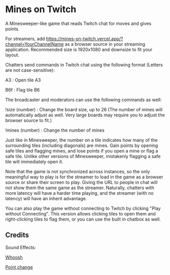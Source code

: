# Mines on Twitch

A Minesweeper-like game that reads Twitch chat for moves and gives points.

For streamers, add <span>https://mines-on-twitch.vercel.app/?channel=YourChannelName</span> as a browser source in your streaming application. Recommended size is 1920x1080 and downsize to fit your layout.

Chatters send commands in Twitch chat using the following format (Letters are not case-sensitive):

A3 : Open tile A3

B6f : Flag tile B6

The broadcaster and moderators can use the following commands as well:

!size (number) : Change the board size, up to 26 (The number of mines will automatically adjust as well. Very large boards may require you to adjust the browser source to fit.)

!mines (number) : Change the number of mines

Just like in Minesweeper, the number on a tile indicates how many of the surrounding tiles (including diagonals) are mines. Gain points by opening safe tiles and flagging mines, and lose points if you open a mine or flag a safe tile. Unlike other versions of Minesweeper, mistakenly flagging a safe tile will immediately open it.

Note that the game is not synchronized across instances, so the only meaningful way to play is for the streamer to load in the game as a browser source or share their screen to play. Giving the URL to people in chat will not show them the same game as the streamer. Naturally, chatters with more latency will have a harder time playing, and the streamer (with no latency) will have an inherit advantage.

You can also play the game without connecting to Twitch by clicking "Play without Connecting". This version allows clicking tiles to open them and right-clicking tiles to flag them, or you can use the built in chatbox as well.

## Credits

Sound Effects:

[Whoosh](https://freesound.org/people/DJT4NN3R/sounds/449992/)

[Point change](https://freesound.org/people/plasterbrain/sounds/608431/)

